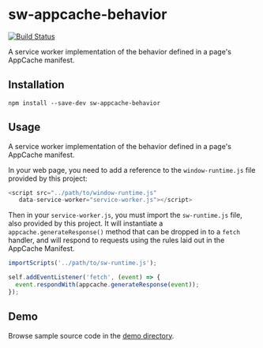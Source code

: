 # sw-appcache-behavior

[![Build Status](https://travis-ci.org/GoogleChromeArchive/sw-appcache-behavior.svg?branch=master)](https://travis-ci.org/GoogleChromeArchive/sw-appcache-behavior)

A service worker implementation of the behavior defined in a page's AppCache manifest.

## Installation

`npm install --save-dev sw-appcache-behavior`

## Usage

A service worker implementation of the behavior defined in a page's AppCache manifest.

In your web page, you need to add a reference to the `window-runtime.js` file provided by this
project:

```javascript
<script src="../path/to/window-runtime.js"
   data-service-worker="service-worker.js"></script>
```

Then in your `service-worker.js`, you must import the `sw-runtime.js` file, also
provided by this project. It will instantiate a `appcache.generateResponse()` method that can be
dropped in to a `fetch` handler, and will respond to requests using the rules laid out in the
AppCache Manifest.

```javascript
importScripts('../path/to/sw-runtime.js');

self.addEventListener('fetch', (event) => {
  event.respondWith(appcache.generateResponse(event));
});
```

## Demo

Browse sample source code in the [demo directory](https://github.com/GoogleChromeArchive/sw-appcache-behavior/tree/master/demo).
